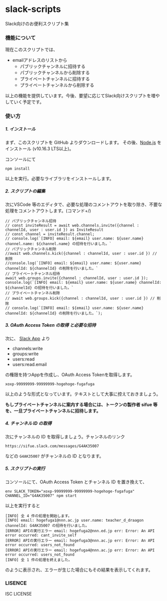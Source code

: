 # slack-scripts

Slack向けのお便利スクリプト集

### 機能について

現在このスクリプトでは、

- emailアドレスのリストから
  - パブリックチャンネルに招待する
  - パブリックチャンネルから削除する
  - プライベートチャンネルに招待する
  - プライベートチャンネルから削除する

以上の機能を提供しています。今後、要望に応じてSlack向けスクリプトを増やしていく予定です。

### 使い方

##### 1. インストール

まず、このスクリプトを GitHub よりダウンロードします。
その後、[Node.js](https://nodejs.org/ja/) をインストール (v10.16.3 LTS以上)。

コンソールにて

```
npm install
```

以上を実行。必要なライブラリをインストールします。

##### 2. スクリプトの編集

次にVSCode 等のエディタで、必要な処理のコメントアウトを取り除き、不要な処理をコメントアウトします。(コマンド+/)

```
// パブリックチャンネル招待
// const inviteResult = await web.channels.invite({channel : channelId, user : user.id }) as InviteResult 
// const channel = inviteResult.channel;
// console.log(`[INFO] email: ${email} user.name: ${user.name} channel.name: ${channel.name} の招待を行いました。`
// パブリックチャンネル削除
//await web.channels.kick({channel : channelId, user : user.id }) // 削除
//console.log(`[INFO] email: ${email} user.name: ${user.name} channelId: ${channelId} の削除を行いました。`
// プライベートチャンネル招待
await web.groups.invite({channel : channelId, user : user.id });
console.log(`[INFO] email: ${email} user.name: ${user.name} channelId: ${channelId} の招待を行いました。`
// プライベートチャンネル削除
// await web.groups.kick({channel : channelId, user : user.id }) // 削除
// console.log(`[INFO] email: ${email} user.name: ${user.name} channelId: ${channelId} の削除を行いました。`);
```

##### 3. OAuth Access Token の取得 と必要な招待

次に、 [Slack App](https://api.slack.com/apps) より

- channels:write
- groups:write
- users:read
- users:read.email

の権限を持つAppを作成し、OAuth Access Tokenを取得します。 

```
xoxp-99999999-99999999-hogehoge-fugafuga
```

以上のような形式となっています。テキストとして大事に控えておきましょう。


**もしプライベートチャンネルに案内する場合には、トークンの製作者 sifue 等を、一旦プライベートチャンネルに招待します。**

##### 4. チャンネル ID の取得

次にチャンネルの ID を取得しましょう。チャンネルのリンク

```
https://sifue.slack.com/messages/G4AK35007
```

などの `G4AK35007` がチャンネルの ID となります。

##### 5. スクリプトの実行

コンソールにて、OAuth Access Token とチャンネル ID を置き換えて、

```
env SLACK_TOKEN="xoxp-99999999-99999999-hogehoge-fugafuga" CHANNEL_ID="G4AK35007" npm start
```

以上を実行すると

```
[INFO] 全 4 件の処理を開始します。
[INFO] email: hogefuga1@nnn.ac.jp user.name: teacher_d_draagon channelId: G4AK35007 の招待を行いました。
[ERROR] APIの実行エラー email: hogefuga2@nnn.ed.jp err: Error: An API error occurred: cant_invite_self
[ERROR] APIの実行エラー email: hogefuga3@nnn.ac.jp err: Error: An API error occurred: users_not_found
[ERROR] APIの実行エラー email: hogefuga4@nnn.ac.jp err: Error: An API error occurred: users_not_found
[INFO] 全 1 件の処理を終えました。
```

のように表示され、エラーが生じた場合にもその結果を表示してくれます。

### LISENCE
ISC LICENSE